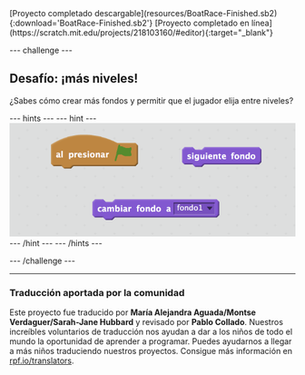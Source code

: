 <div class="p-hero-buttons">
  [Proyecto completado descargable](resources/BoatRace-Finished.sb2){:download='BoatRace-Finished.sb2'}
  [Proyecto completado en línea](https://scratch.mit.edu/projects/218103160/#editor){:target="_blank"}
</div>

--- challenge ---

## Desafío: ¡más niveles!

¿Sabes cómo crear más fondos y permitir que el jugador elija entre niveles?

--- hints --- 
--- hint --- 
![screenshot](images/boat-levels-blocks.png) 
--- /hint --- 
--- /hints ---

--- /challenge ---

***

### Traducción aportada por la comunidad

Este proyecto fue traducido por **María Alejandra Aguada/Montse Verdaguer/Sarah-Jane Hubbard** y revisado por **Pablo Collado**. Nuestros increíbles voluntarios de traducción nos ayudan a dar a los niños de todo el mundo la oportunidad de aprender a programar. Puedes ayudarnos a llegar a más niños traduciendo nuestros proyectos. Consigue más información en [rpf.io/translators](https://rpfo.io/translators).
